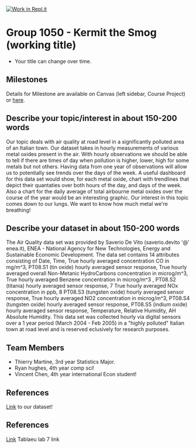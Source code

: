 [![Work in Repl.it](https://classroom.github.com/assets/work-in-replit-14baed9a392b3a25080506f3b7b6d57f295ec2978f6f33ec97e36a161684cbe9.svg)](https://classroom.github.com/online_ide?assignment_repo_id=360943&assignment_repo_type=GroupAssignmentRepo)
# Group 1050 - Kermit the Smog (working title)

- Your title can change over time.

## Milestones

Details for Milestone are available on Canvas (left sidebar, Course Project) or [here](https://firas.moosvi.com/courses/data301/project/milestone01.html).

## Describe your topic/interest in about 150-200 words

   Our topic deals with air quality at road level in a significantly polluted area of an Italian town. Our dataset takes in hourly measurements of various metal oxides present in the air. With hourly observations we should be able to tell if there are times of day when pollution is higher, lower, high for some metals but not others. Having data from one year of observations will allow us to potentially see trends over the days of the week. A useful dashboard for this data set would show, for each metal oxide, chart with trendlines that depict their quantaties over both hours of the day, and days of the week. Also a chart for the daily average of total airbourne metal oxides over the course of the year would be an interesting graphic. Our interest in this topic comes down to our lungs. We want to know how much metal we're breathing! 

## Describe your dataset in about 150-200 words

   The Air Quality data set was provided by Saverio De Vito (saverio.devito '@' enea.it), ENEA - National Agency for New Technologies, Energy and Sustainable Economic Development. The data set contains 14 attributes consisting of Date, Time, True hourly averaged concentration CO in mg/m^3, PT08.S1 (tin oxide) hourly averaged sensor response, True hourly averaged overall Non-Metanic HydroCarbons concentration in microg/m^3, True hourly averaged Benzene concentration in microg/m^3 , PT08.S2 (titania) hourly averaged sensor response, 7 True hourly averaged NOx concentration in ppb, 8 PT08.S3 (tungsten oxide) hourly averaged sensor response, True hourly averaged NO2 concentration in microg/m^3, PT08.S4 (tungsten oxide) hourly averaged sensor response, PT08.S5 (indium oxide) hourly averaged sensor response, Temperature, Relative Humidity, AH Absolute Humidity. This data set was collected hourly via digital sensors over a 1 year period (March 2004 - Feb 2005) in a "highly polluted" Italian town at road level and is reserved eclusively for research purposes.
## Team Members


- Thierry Martine, 3rd year Statistics Major.
- Ryan hughes, 4th year comp sci!
- Vincent Chen, 4th year international Econ student!

## References

[Link](https://archive.ics.uci.edu/ml/datasets/Air+Quality) to our dataset!

## References
[Link](https://us-west-2b.online.tableau.com/#/site/data301/workbooks/346663?:origin=card_share_link) Tablaeu lab 7 link
